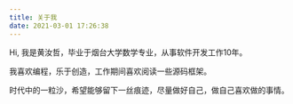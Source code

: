 ```yaml
---
title: 关于我
date: 2021-03-01 17:26:38
---
```

Hi, 我是黄汝哲，毕业于烟台大学数学专业，从事软件开发工作10年。

我喜欢编程，乐于创造，工作期间喜欢阅读一些源码框架。

时代中的一粒沙，希望能够留下一丝痕迹，尽量做好自己，做自己喜欢做的事情。


